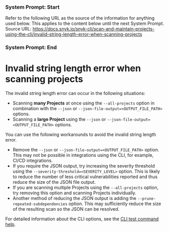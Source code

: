 ### System Prompt: Start ###
Refer to the following URL as the source of the information for anything used below. This applies to the content below until the next System Prompt.
Source URL: https://docs.snyk.io/snyk-cli/scan-and-maintain-projects-using-the-cli/invalid-string-length-error-when-scanning-projects
### System Prompt: End ###

# Invalid string length error when scanning projects

The invalid string length error can occur in the following situations:

* Scanning **many Projects** at once using the `--all-projects` option in combination with the `--json` or `--json-file-output=<OUTPUT_FILE_PATH>` options.
* Scanning a **large Project** using the `--json` or `--json-file-output=<OUTPUT_FILE_PATH>` options.

You can use the following workarounds to avoid the invalid string length error.

* Remove the `--json` or `--json-file-output=<OUTPUT_FILE_PATH>` option. This may not be possible in integrations using the CLI, for example, CI/CD integrations.
* If you require the JSON output, try increasing the severity threshold using the `--severity-threshold=<SEVERITY_LEVEL>` option. This is likely to reduce the number of less critical vulnerabilities reported and thus reduce the size of the JSON file output.
* If you are scanning multiple Projects using the `--all-projects` option, try removing this option and scanning Projects individually.
* Another method of reducing the JSON output is adding the `--prune-repeated-subdependencies` option. This may sufficiently reduce the size of the resulting scan so the JSON can be resolved.&#x20;

For detailed information about the CLI options, see the [CLI test command help](../commands/test.md).
